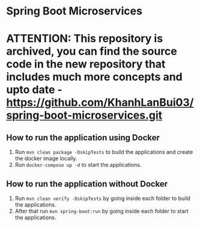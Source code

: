 # Spring Boot Microservices

# ATTENTION: This repository is archived, you can find the source code in the new repository that includes much more concepts and upto date - https://github.com/KhanhLanBui03/spring-boot-microservices.git

## How to run the application using Docker

1. Run `mvn clean package -DskipTests` to build the applications and create the docker image locally.
2. Run `docker-compose up -d` to start the applications.

## How to run the application without Docker

1. Run `mvn clean verify -DskipTests` by going inside each folder to build the applications.
2. After that run `mvn spring-boot:run` by going inside each folder to start the applications.
